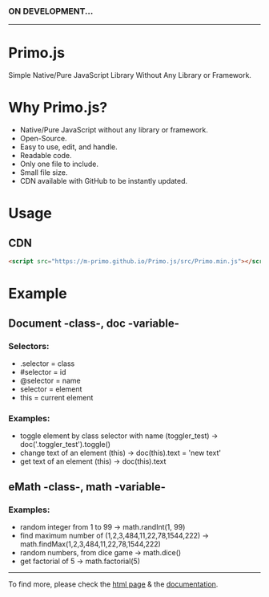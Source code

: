 ### ON DEVELOPMENT...

---

# Primo.js
Simple Native/Pure JavaScript Library Without Any Library or Framework.


# Why Primo.js?
- Native/Pure JavaScript without any library or framework.
- Open-Source.
- Easy to use, edit, and handle.
- Readable code.
- Only one file to include.
- Small file size.
- CDN available with GitHub to be instantly updated.


# Usage
## CDN
```html
<script src="https://m-primo.github.io/Primo.js/src/Primo.min.js"></script>
```


# Example
## Document -class-, doc -variable-
### Selectors:
* .selector = class
* #selector = id
* @selector = name
* selector = element
* this = current element

### Examples:
* toggle element by class selector with name (toggler_test) -> doc('.toggler_test').toggle()
* change text of an element (this) -> doc(this).text = 'new text'
* get text of an element (this) -> doc(this).text

## eMath -class-, math -variable-
### Examples:
* random integer from 1 to 99 -> math.randInt(1, 99)
* find maximum number of (1,2,3,484,11,22,78,1544,222) -> math.findMax(1,2,3,484,11,22,78,1544,222)
* random numbers, from dice game -> math.dice()
* get factorial of 5 -> math.factorial(5)

---

To find more, please check the [html page](test/primojs.html) & the [documentation](docs/documentation.md).
